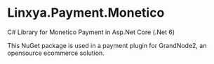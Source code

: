 # Linxya.Payment.Monetico
C# Library for Monetico Payment in Asp.Net Core (.Net 6)

This NuGet package is used in a payment plugin for GrandNode2, an opensource ecommerce solution.
